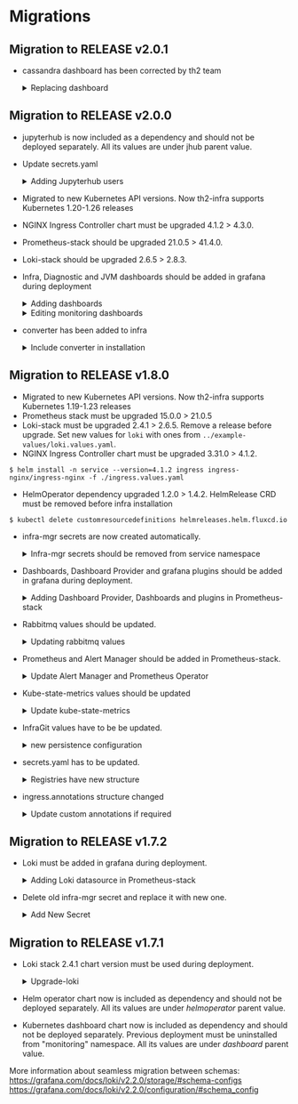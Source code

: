 # Migrations

## Migration to RELEASE v2.0.1

* cassandra dashboard has been corrected by th2 team
  <details>
    <summary>Replacing dashboard</summary>
    
    ### changing the name of the dashboard
    * cassandra dashboard name should be updated in grafana values
    ```
    grafana:
      dashboards:
        default:
          Cassandra-dashboard:
            url: http://infra-repo.service.svc.cluster.local:8080/dashboards/Cassandra-Dashboard(corrected-by-th2-team).json
    ```
  </details>

## Migration to RELEASE v2.0.0

* jupyterhub is now included as a dependency and should not be deployed separately. All its values are under jhub parent value.
* Update secrets.yaml
  <details>
    <summary>Adding Jupyterhub users</summary>

    ### Adding Credentials
    * Values for admin and regular user credentials should be added into secrets.yaml
    ```
    jupyterhub:
      hub:
        config:
          Authenticator:
            admin_users:
              - <admin-username>
            allowed_users:
              - <username>
          DummyAuthenticator:
            password: <password>
    ```
  </details>

* Migrated to new Kubernetes API versions. Now th2-infra supports Kubernetes 1.20-1.26 releases
* NGINX Ingress Controller chart must be upgraded 4.1.2 > 4.3.0.
* Prometheus-stack should be upgraded 21.0.5 > 41.4.0.
* Loki-stack should be upgraded 2.6.5 > 2.8.3.

* Infra, Diagnostic and JVM dashboards should be added in grafana during deployment
  <details>
    <summary>Adding dashboards</summary>

    ### Adding Urls in Prometheus-stack
    * Infra, Diagnostic and JVM dashboards should be added in grafana, monitoring-old should be removed and monitoring-new should be renamed during deployment
    ```
      grafana:
        dashboards:
          default:
            Infra-dashboard:
              url: http://infra-repo.service.svc.cluster.local:8080/dashboards/infra-dashboard.json
            JVM-dashboard:
              url: http://infra-repo.service.svc.cluster.local:8080/dashboards/JVM-dashboard(for-Prometheus-Operator).json
            Diagnostic-dashboard:
              url: http://infra-repo.service.svc.cluster.local:8080/dashboards/diagnostic-dashboard-v1.0.2.json
    ```
  </details>
  <details>
    <summary>Editing monitoring dashboards</summary>

    ### Edit Urls in Prometheus-stack
    * The section with monitoring-old and monitoring-new dashboards should be replaced with the following.
    ```
      grafana:
        dashboards:
          default:
            Monitoring:
              url: http://infra-repo.service.svc.cluster.local:8080/dashboards/Monitoring.json
    ```
  </details>
* converter has been added to infra
  <details>
    <summary>Include converter in installation</summary>

    ### Adding converter values
    * schema repo should be passed to converter.git.repository
    ```
      converter:
        git:
          repository: <repository>
    ```

    ### Adding converter key in secrets
    * secrets.yaml should convain value from converter-ed25519.key
    ```
      converter:
        git:
          privateKey: <privateKey>
    ```
  </details>

## Migration to RELEASE v1.8.0
* Migrated to new Kubernetes API versions. Now th2-infra supports Kubernetes 1.19-1.23 releases
* Prometheus stack must be upgraded 15.0.0 > 21.0.5
* Loki-stack must be upgraded 2.4.1 > 2.6.5. Remove a release before upgrade. Set new values for `loki` with ones from `../example-values/loki.values.yaml`.
* NGINX Ingress Controller chart must be upgraded 3.31.0 > 4.1.2.
```
$ helm install -n service --version=4.1.2 ingress ingress-nginx/ingress-nginx -f ./ingress.values.yaml
```
* HelmOperator dependency upgraded 1.2.0 > 1.4.2. HelmRelease CRD must be removed before infra installation
```
$ kubectl delete customresourcedefinitions helmreleases.helm.fluxcd.io
```
* infra-mgr secrets are now created automatically.
  <details>
    <summary>Infra-mgr secrets should be removed from service namespace</summary>

    ### Delete secret infra-mgr
    * since infra-mgr secret is automatically created old secret should be deleted (if present)
    ```
    $ kubectl -n service delete secret infra-mgr
    ```

    ### Delete secret th2-git-access-schemas
    * since th2-git-access-schemas secret is automatically created old secret should be deleted (if present)
    ```
    $ kubectl -n service delete secret th2-git-access-schemas
    ```

    ### secrets.yaml file should be updated
    * secrets.yaml should contain value from infra-mgr-rsa.key
    ```
      infraMgr:
        git:
          privateKey: <privateKey>
    ```
  </details>
* Dashboards, Dashboard Provider and grafana plugins should be added in grafana during deployment.
  <details>
    <summary>Adding Dashboard Provider, Dashboards and plugins in Prometheus-stack</summary>

    ### Adding Dashboard Provider in Prometheus-stack
    * Dashboard Provider should be added in grafana by dashboardProviders.dashboardproviders.yaml.
    ```
      grafana:
        dashboardProviders:
          dashboardproviders.yaml:
            apiVersion: 1
            providers:
              - name: 'default'
                orgId: 1
                folder: ''
                type: file
                disableDeletion: false
                editable: true
                options:
                  path: /var/lib/grafana/dashboards/default
    ```
    ### Adding Dashboard Urls in Prometheus-stack
    * Dashboards should be added in grafana from infra-repo by Url.
    ```
      grafana:
        dashboards:
          default:
            Cassandra-dashboard:
              url: http://infra-repo.service.svc.cluster.local:8080/dashboards/cassandra-dashboard_rev2.json
            Rabbitmq-dashboard:
              url: http://infra-repo.service.svc.cluster.local:8080/dashboards/rabbitmq-overview_rev11.json
            Node-monitoring:
              url: http://infra-repo.service.svc.cluster.local:8080/dashboards/nodes-monitoring-v1.0.0.json
            Namespace-health:
              url: http://infra-repo.service.svc.cluster.local:8080/dashboards/namespace_health-v1.0.2.json
            Components-logs:
              url: http://infra-repo.service.svc.cluster.local:8080/dashboards/components-logs.json
            Monitoring-1:
              url: http://infra-repo.service.svc.cluster.local:8080/dashboards/Monitoring-old.json
            Monitoring-3:
              url: http://infra-repo.service.svc.cluster.local:8080/dashboards/Monitoring-new.json
    ``` 
    ### Adding Plugin Urls in Prometheus-stack
    * Plugins should be added in grafana from infra-repo by plugins.
    ```
      grafana:
        plugins:
          - http://infra-repo.service.svc.cluster.local:8080/plugins/flant-statusmap-panel-0.4.2.zip;flant-statusmap-panel
          - http://infra-repo.service.svc.cluster.local:8080/plugins/vonage-status-panel-1.0.11.zip;vonage-status-panel
          - http://infra-repo.service.svc.cluster.local:8080/plugins/blackmirror1-statusbygroup-panel-1.1.2.zip;blackmirror1-statusbygroup-panel
          - http://infra-repo.service.svc.cluster.local:8080/plugins/grafana-polystat-panel-1.2.8.any.zip;grafana-polystat-panel
          - http://infra-repo.service.svc.cluster.local:8080/plugins/briangann-gauge-panel-0.0.9.zip;briangann-gauge-panel
          - http://infra-repo.service.svc.cluster.local:8080/plugins/yesoreyeram-boomtable-panel-1.4.1.zip;yesoreyeram-boomtable-panel
    ```
  </details>
* Rabbitmq values should be updated.
  <details>
    <summary>Updating rabbitmq values</summary>

    ### Rabbitmq should be adjusted to bitnami chart
    * Rabbitmq values should be changed in service.values.
    ```
      rabbitmq:
        persistence:
          storageClass: local-storage
        ingress:
          hostname: <hostname>
    ```
    ### Authentication format should be updated
    * rabbitmqUsername and rabbitmqPassword should be replaced in secrets.yaml
    ```
      rabbitmq:
        auth:
          username: th2
          password: rab-pass
          # must be random string
          erlangCookie: cookie
    ```
    _Note: Persistence data from previous rabbitmq should be deleted before instalation_
  </details>
* Prometheus and Alert Manager should be added in Prometheus-stack.
  <details>
    <summary>Update Alert Manager and Prometheus Operator</summary>

    ### Add ingress rules to Alert Manager
    * ingress rules should be added in alertmanager.
    ```
      alertmanager:
        alertmanagerSpec:
          externalUrl: http://localhost:9093/alertmanager
        ingress:
          hosts: []
    ```
    ### Add ingress rules to Prometheus Operator
    * ingress rules should be added in prometheusOperator.
    ```
      prometheus:
        prometheusSpec:
          externalUrl: http://localhost:9090/prometheus
        ingress:
          hosts: []
    ```
  </details>
* Kube-state-metrics values should be updated
  <details>
    <summary>Update kube-state-metrics</summary>

    ### Add values to kube-state-metrics
    * metricLabelsAllowlist should be added in kube-state-metrics
    ```
      kube-state-metrics:
        metricLabelsAllowlist: ['pods=[*]','deployments=[*]']
    ```
  </details>
* InfraGit values have to be be updated.
  <details>
    <summary>new persistence configuration</summary>

    ### Changing persistence structure
    * persistence has to be updated to new format.
    ```
      infraGit:
        internal: true
        nodePort: 32600
        image:
          repository: ghcr.io/th2-net/git-ssh
          tag: v0.1.0
        persistence:
          enabled: true
          # -- "repos-volume" claim will be created and mounted if empty
          existingClaim: ""
    ```
  </details>
* secrets.yaml has to be updated.
  <details>
    <summary>Registries have new structure</summary>

    ### Changing Registries structure
    * registries have to updated to new format.
    ```
      registries:
        registry1.name.com:8080:
          username: <username>
          password: <password>
        registry2.name.com:8080:
          username: <username>
          password: <password>
    ```
  </details>

* ingress.annotations structure changed
  <details>
    <summary>Update custom annotations if required</summary>

    ```
      ingress:
        annotations:
          th2Namespace: {...}
          infraNamespace: {...}
          root: {...}
    ```
  </details>

## Migration to RELEASE v1.7.2
* Loki must be added in grafana during deployment. 
  <details>
    <summary>Adding Loki datasource in Prometheus-stack</summary>

    ### Adding Loki datasource in Prometheus-stack
    * Loki datasource can be added in Prometheus-stack by grafana.additionalDataSources.
    ```
      grafana:
        additionalDataSources:
        - name: Loki
          access: proxy
          type: loki
          url: http://loki:3100
          jsonData:
            maxLines: "5000"
    ``` 
  </details>
* Delete old infra-mgr secret and replace it with new one.
  <details>
    <summary>Add New Secret</summary>

    ### Add New Secret 
    * Delete old infra-mgr secret
    ```
    $ kubectl -n service delete secret infra-mgr
    ```
    * Create infra-mgr secret from the private key:
    ```
    $ kubectl -n service create secret generic infra-mgr --from-file=id_rsa=./infra-mgr-rsa.key
    ```
  </details>

## Migration to RELEASE v1.7.1
* Loki stack 2.4.1 chart version must be used during deployment.
  <details>
    <summary>Upgrade-loki</summary>

    ### Upgrade loki
    * Loki can be upgraded without additional configuration only if new version uses the same schema version. Current config can be retrieved from cluster:
    ```
    kubectl get secret -n monitoring loki -o jsonpath="{.data.loki\.yaml}"|base64 -d; echo
    ``` 
    schema version is defined in `schema_config.schema` parameter.
    Schema of new version loki can be found in chart default values for loki

    * If schema versions are different should be used transition config for loki. Example of this config:
    ```
        schema_config:
          configs:
          - from: "2018-04-15"
            index:
              period: 168h
              prefix: index_
            object_store: filesystem
            schema: v9
            store: boltdb
          - from: "2022-01-22"
            store: boltdb-shipper
            object_store: filesystem
            schema: v11
            index:
              prefix: index_
              period: 24h
        storage_config:
        # because boltdb is used in old schema we need to define this storage
          boltdb:
            directory: /data/loki/index
    ``` 
  </details>
* Helm operator chart now is included as dependency and should not be deployed separately. All its values are under *helmoperator* parent value.
* Kubernetes dashboard chart now is included as dependency and should not be deployed separately. Previous deployment must be uninstalled from "monitoring" namespace. All its values are under *dashboard* parent value.

More information about seamless migration between schemas:
https://grafana.com/docs/loki/v2.2.0/storage/#schema-configs
https://grafana.com/docs/loki/v2.2.0/configuration/#schema_config